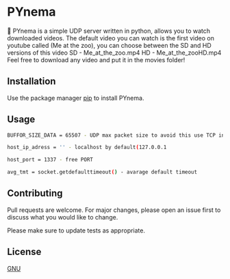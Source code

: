 # PYnema 

🎥 PYnema is a simple UDP server written in python, allows you to watch downloaded videos.
The default video you can watch is the first video on youtube called (Me at the zoo), you can choose between the SD and HD versions of this video
SD - Me_at_the_zoo.mp4
HD - Me_at_the_zooHD.mp4
Feel free to download any video and put it in the movies folder!

## Installation

Use the package manager [pip](https://pip.pypa.io/en/stable/) to install PYnema.

## Usage
```bash
BUFFOR_SIZE_DATA = 65507 - UDP max packet size to avoid this use TCP instead of UDP
```

```bash
host_ip_adress = '' - localhost by default(127.0.0.1
```

```bash
host_port = 1337 - free PORT
```

```bash
avg_tmt = socket.getdefaulttimeout() - avarage default timeout
```


## Contributing
Pull requests are welcome. For major changes, please open an issue first to discuss what you would like to change.

Please make sure to update tests as appropriate.

## License
[GNU](https://choosealicense.com/licenses/gnu/)
